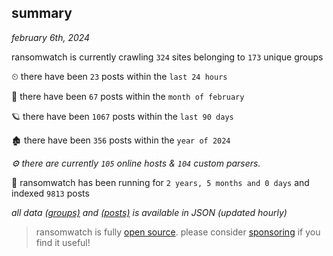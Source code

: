 
## summary
_february 6th, 2024_

ransomwatch is currently crawling `324` sites belonging to `173` unique groups

⏲ there have been `23` posts within the `last 24 hours`

🦈 there have been `67` posts within the `month of february`

🪐 there have been `1067` posts within the `last 90 days`

🏚 there have been `356` posts within the `year of 2024`

_⚙️ there are currently `105` online hosts & `104` custom parsers._

🦕 ransomwatch has been running for `2 years, 5 months and 0 days` and indexed `9813` posts

_all data  [(groups)](http://ransomwhat.telemetry.ltd/groups) and [(posts)](http://ransomwhat.telemetry.ltd/posts) is available in JSON (updated hourly)_

> ransomwatch is fully [open source](https://github.com/joshhighet/ransomwatch#ransomwatch--). please consider [sponsoring](https://github.com/sponsors/joshhighet) if you find it useful!
